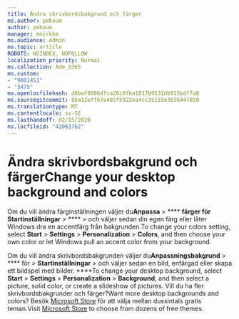```yaml
---
title: Ändra skrivbordsbakgrund och färger
ms.author: pebaum
author: pebaum
manager: mnirkhe
ms.audience: Admin
ms.topic: article
ROBOTS: NOINDEX, NOFOLLOW
localization_priority: Normal
ms.collection: Adm_O365
ms.custom:
- "9001451"
- "3475"
ms.openlocfilehash: d6baf8606dfca20c0fba1817b9531db915bdf7a8
ms.sourcegitcommit: 8ba12eff67e405f5922ea4cc35155e3036447859
ms.translationtype: MT
ms.contentlocale: sv-SE
ms.lasthandoff: 02/15/2020
ms.locfileid: "42063762"
---
```

# <a name="change-your-desktop-background-and-colors"></a><span data-ttu-id="08031-102">Ändra skrivbordsbakgrund och färger</span><span class="sxs-lookup"><span data-stu-id="08031-102">Change your desktop background and colors</span></span>

<span data-ttu-id="08031-103">Om du vill ändra färginställningen väljer du**Anpassa** > \*\*\*\* **färger för Startinställningar** > \*\*\*\* > och väljer sedan din egen färg eller låter Windows dra en accentfärg från bakgrunden.</span><span class="sxs-lookup"><span data-stu-id="08031-103">To change your colors setting, select **Start** > **Settings** > **Personalization** > **Colors**, and then choose your own color or let Windows pull an accent color from your background.</span></span>

<span data-ttu-id="08031-104">Om du vill ändra skrivbordsbakgrunden väljer du**Anpassningsbakgrund** > \*\*\*\* för > **Startinställningar** > och väljer sedan en bild, enfärgad eller skapa ett bildspel med bilder. \*\*\*\*</span><span class="sxs-lookup"><span data-stu-id="08031-104">To change your desktop background, select **Start** > **Settings** > **Personalization** > **Background**, and then select a picture, solid color, or create a slideshow of pictures.</span></span> <span data-ttu-id="08031-105">Vill du ha fler skrivbordsbakgrunder och färger?</span><span class="sxs-lookup"><span data-stu-id="08031-105">Want more desktop backgrounds and colors?</span></span> <span data-ttu-id="08031-106">Besök [Microsoft Store](https://www.microsoft.com/en-us/store/collections/windowsthemes) för att välja mellan dussintals gratis teman.</span><span class="sxs-lookup"><span data-stu-id="08031-106">Visit [Microsoft Store](https://www.microsoft.com/en-us/store/collections/windowsthemes) to choose from dozens of free themes.</span></span>

